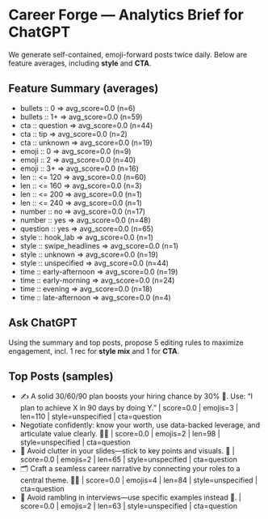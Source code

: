 # Career Forge — Analytics Brief for ChatGPT

We generate self-contained, emoji-forward posts twice daily. Below are feature averages, including **style** and **CTA**.

## Feature Summary (averages)

- bullets :: 0 => avg_score=0.0 (n=6)
- bullets :: 1+ => avg_score=0.0 (n=59)
- cta :: question => avg_score=0.0 (n=44)
- cta :: tip => avg_score=0.0 (n=2)
- cta :: unknown => avg_score=0.0 (n=19)
- emoji :: 0 => avg_score=0.0 (n=9)
- emoji :: 2 => avg_score=0.0 (n=40)
- emoji :: 3+ => avg_score=0.0 (n=16)
- len :: <= 120 => avg_score=0.0 (n=60)
- len :: <= 160 => avg_score=0.0 (n=3)
- len :: <= 200 => avg_score=0.0 (n=1)
- len :: <= 240 => avg_score=0.0 (n=1)
- number :: no => avg_score=0.0 (n=17)
- number :: yes => avg_score=0.0 (n=48)
- question :: yes => avg_score=0.0 (n=65)
- style :: hook_lab => avg_score=0.0 (n=1)
- style :: swipe_headlines => avg_score=0.0 (n=1)
- style :: unknown => avg_score=0.0 (n=19)
- style :: unspecified => avg_score=0.0 (n=44)
- time :: early-afternoon => avg_score=0.0 (n=19)
- time :: early-morning => avg_score=0.0 (n=24)
- time :: evening => avg_score=0.0 (n=18)
- time :: late-afternoon => avg_score=0.0 (n=4)

## Ask ChatGPT

Using the summary and top posts, propose 5 editing rules to maximize engagement, incl. 1 rec for **style mix** and 1 for **CTA**.

## Top Posts (samples)

- ✍️ A solid 30/60/90 plan boosts your hiring chance by 30% 🚀. Use: “I plan to achieve X in 90 days by doing Y.”  | score=0.0 | emojis=3 | len=110 | style=unspecified | cta=question
- Negotiate confidently: know your worth, use data-backed leverage, and articulate value clearly. 💪💼  | score=0.0 | emojis=2 | len=98 | style=unspecified | cta=question
- 🚀 Avoid clutter in your slides—stick to key points and visuals. 🎯  | score=0.0 | emojis=2 | len=65 | style=unspecified | cta=question
- 🗂️ Craft a seamless career narrative by connecting your roles to a central theme. 🔗✨  | score=0.0 | emojis=4 | len=84 | style=unspecified | cta=question
- 💼 Avoid rambling in interviews—use specific examples instead 🎯.  | score=0.0 | emojis=2 | len=63 | style=unspecified | cta=question